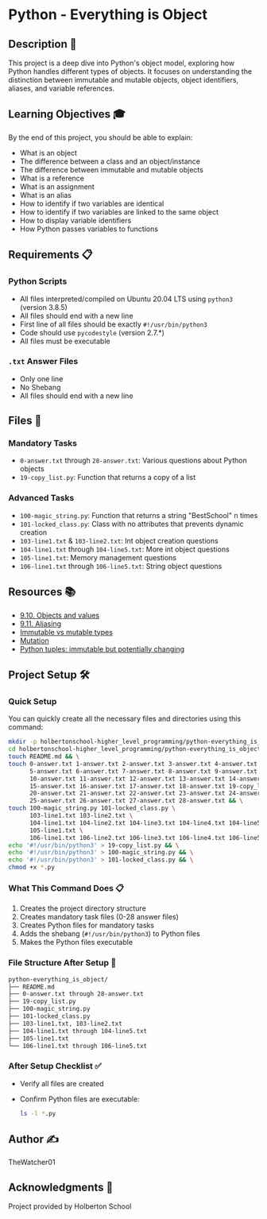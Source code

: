 
# Python - Everything is Object

## Description 🎯

This project is a deep dive into Python's object model, exploring how Python handles different types of objects. It focuses on understanding the distinction between immutable and mutable objects, object identifiers, aliases, and variable references.

## Learning Objectives 🎓

By the end of this project, you should be able to explain:

- What is an object
- The difference between a class and an object/instance
- The difference between immutable and mutable objects
- What is a reference
- What is an assignment
- What is an alias
- How to identify if two variables are identical
- How to identify if two variables are linked to the same object
- How to display variable identifiers
- How Python passes variables to functions

## Requirements 📋

### Python Scripts

- All files interpreted/compiled on Ubuntu 20.04 LTS using `python3` (version 3.8.5)
- All files should end with a new line
- First line of all files should be exactly `#!/usr/bin/python3`
- Code should use `pycodestyle` (version 2.7.*)
- All files must be executable

### `.txt` Answer Files

- Only one line
- No Shebang
- All files should end with a new line

## Files 📁

### Mandatory Tasks

- `0-answer.txt` through `28-answer.txt`: Various questions about Python objects
- `19-copy_list.py`: Function that returns a copy of a list

### Advanced Tasks

- `100-magic_string.py`: Function that returns a string "BestSchool" n times
- `101-locked_class.py`: Class with no attributes that prevents dynamic creation
- `103-line1.txt` & `103-line2.txt`: Int object creation questions
- `104-line1.txt` through `104-line5.txt`: More int object questions
- `105-line1.txt`: Memory management questions
- `106-line1.txt` through `106-line5.txt`: String object questions

## Resources 📚

- [9.10. Objects and values](https://www.openbookproject.net/thinkcs/python/english2e/ch09.html#objects-and-values)
- [9.11. Aliasing](https://www.openbookproject.net/thinkcs/python/english2e/ch09.html#aliasing)
- [Immutable vs mutable types](https://stackoverflow.com/questions/8056130/immutable-vs-mutable-types)
- [Mutation](https://www.composingprograms.com/pages/24-mutable-data.html#sequence-objects)
- [Python tuples: immutable but potentially changing](https://www.oreilly.com/radar/)

## Project Setup 🛠️

### Quick Setup

You can quickly create all the necessary files and directories using this command:

```bash
mkdir -p holbertonschool-higher_level_programming/python-everything_is_object && \
cd holbertonschool-higher_level_programming/python-everything_is_object && \
touch README.md && \
touch 0-answer.txt 1-answer.txt 2-answer.txt 3-answer.txt 4-answer.txt \
      5-answer.txt 6-answer.txt 7-answer.txt 8-answer.txt 9-answer.txt \
      10-answer.txt 11-answer.txt 12-answer.txt 13-answer.txt 14-answer.txt \
      15-answer.txt 16-answer.txt 17-answer.txt 18-answer.txt 19-copy_list.py \
      20-answer.txt 21-answer.txt 22-answer.txt 23-answer.txt 24-answer.txt \
      25-answer.txt 26-answer.txt 27-answer.txt 28-answer.txt && \
touch 100-magic_string.py 101-locked_class.py \
      103-line1.txt 103-line2.txt \
      104-line1.txt 104-line2.txt 104-line3.txt 104-line4.txt 104-line5.txt \
      105-line1.txt \
      106-line1.txt 106-line2.txt 106-line3.txt 106-line4.txt 106-line5.txt && \
echo '#!/usr/bin/python3' > 19-copy_list.py && \
echo '#!/usr/bin/python3' > 100-magic_string.py && \
echo '#!/usr/bin/python3' > 101-locked_class.py && \
chmod +x *.py
```

### What This Command Does 📋

1. Creates the project directory structure
2. Creates mandatory task files (0-28 answer files)
3. Creates Python files for mandatory tasks
4. Adds the shebang (`#!/usr/bin/python3`) to Python files
5. Makes the Python files executable

### File Structure After Setup 📂

```bash
python-everything_is_object/
├── README.md
├── 0-answer.txt through 28-answer.txt
├── 19-copy_list.py
├── 100-magic_string.py
├── 101-locked_class.py
├── 103-line1.txt, 103-line2.txt
├── 104-line1.txt through 104-line5.txt
├── 105-line1.txt
└── 106-line1.txt through 106-line5.txt
```

### After Setup Checklist ✅

- Verify all files are created
- Confirm Python files are executable:

  ```bash
  ls -l *.py
  ```

## Author ✍️

TheWatcher01

## Acknowledgments 🙏

Project provided by Holberton School
